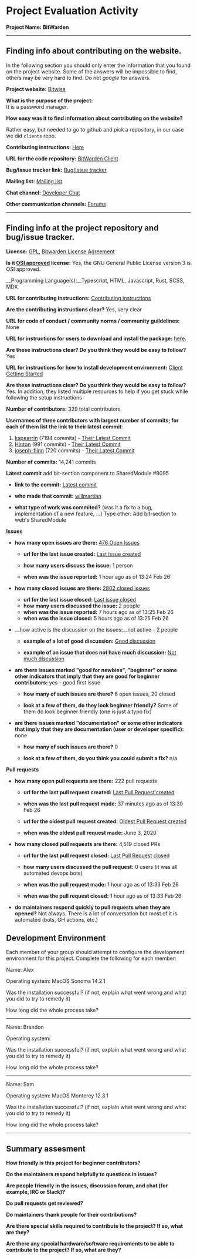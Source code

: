 # Project Evaluation Activity



__Project Name: BitWarden__


---

## Finding info about contributing on the website.

In the following section you should only enter the information that you
found on the project website. Some of the answers will be impossible to find, others
may be very hard to find. Do not _google_ for answers.

__Project website:__ [Bitwise](https://bitwarden.com/)


__What is the purpose of the project:__  
It is a password manager.


__How easy was it to find information about contributing on the website?__

Rather easy, but needed to go to github and pick a repository, in our case we did `clients` repo.

__Contributing instructions:__ [Here](https://github.com/bitwarden/clients/blob/main/CONTRIBUTING.md)

__URL for the code repository:__ [BitWarden Client](https://github.com/bitwarden/clients)

__Bug/Issue tracker link:__ [Bug/Issue tracker](https://github.com/bitwarden/clients/issues)

__Mailing list:__ [Mailing list](https://bitwarden.com/newsfeed/)

__Chat channel:__ [Developer Chat](https://app.gitter.im/#/room/#bitwarden_Lobby:gitter.im)

__Other communication channels:__ [Forums](https://community.bitwarden.com/)


---

## Finding info at the project repository and bug/issue tracker.

__License:__ [GPL](https://github.com/bitwarden/clients/blob/main/LICENSE_GPL.txt), [Bitwarden License Agreement](https://github.com/bitwarden/clients/blob/main/LICENSE_BITWARDEN.txt)

__Is it [OSI approved](https://opensource.org/licenses/alphabetical) license:__ Yes, the GNU General Public License version 3 is OSI approved.

__Programming Language(s):__Typescript, HTML, Javascript, Rust, SCSS, MDX

__URL for contributing instructions:__ [Contributing instructions](https://contributing.bitwarden.com/contributing/)

__Are the contributing instructions clear?__
Yes, very clear

__URL for code of conduct / community norms / community guildelines:__ None

__URL for instructions for users to download and install the package:__  [here](https://bitwarden.com/download/).


__Are these instructions clear? Do you think they would be easy to follow?__  
Yes

__URL for instructions for how to install development environment:__ [Client Getting Started](https://contributing.bitwarden.com/getting-started/clients/)


__Are these instructions clear? Do you think they would be easy to follow?__  
Yes. In addition, they listed multiple resources to help if you get stuck while following the setup instructions

__Number of contributors:__ 329 total contributors


__Usernames of three contributors with largest number of commits; for
each of them list the link to their latest commit__:

1. [kspearrin](https://github.com/bitwarden/clients/commits?author=kspearrin) (7194 commits) - [Their Latest Commit](https://github.com/bitwarden/clients/pull/7145)
2. [Hinton](https://github.com/bitwarden/clients/commits?author=hinton) (991 commits) - [Their Latest Commit](https://github.com/bitwarden/clients/pull/6957)
3. [joseph-flinn](https://github.com/bitwarden/clients/commits?author=joseph-flinn) (720 commits) - [Their Latest Commit](https://github.com/bitwarden/clients/pull/7461)


__Number of commits:__ 14,241 commits

__Latest commit__ add bit-section component to SharedModule #8095

- __link to the commit:__ [Latest commit](https://github.com/bitwarden/clients/pull/8095)

- __who made that commit:__ [willmartian](https://github.com/bitwarden/clients/commits?author=willmartian)

- __what type of work was commited?__ (was it a fix to a bug, implementation of a new feature, ...) Type other: Add bit-section to web's SharedModule


__Issues__

- __how many open issues are there:__ [476 Open Issues](https://github.com/bitwarden/clients/issues)

	- __url for the last issue created:__ [Last issue created](https://github.com/bitwarden/clients/issues/8094)

	- __how many users discuss the issue:__ 1 person
    
	- __when was the issue reported:__ 1 hour ago as of 13:24 Feb 26
    

- __how many closed issues are there:__ [2802 closed issues](https://github.com/bitwarden/clients/issues?q=is%3Aissue+is%3Aclosed)
	- __url for the last issue closed:__ [Last issue closed](https://github.com/bitwarden/clients/issues/8091)
	- __how many users discussed the issue:__ 2 people
	- __when was the issue reported:__ 7 hours ago as of 13:25 Feb 26
	- __when was the issue closed:__ 5 hours ago as of 13:25 Feb 26

- __how active is the discussion on the issues:__not active - 2 people

	- __example of a lot of good discussion:__ [Good discussion](https://github.com/bitwarden/clients/issues/1620)
    
	- __example of an issue that does not have much discussion:__ [Not much discussion](https://github.com/bitwarden/clients/issues/2797)



- __are there issues marked "good for newbies", "beginner" or some other indicators that imply that they are good for beginner contributors:__ yes - good first issue

	- __how many of such issues are there?__ 6 open issues, 20 closed
    
	- __look at a few of them, do they look beginner friendly?__ Some of them do look beginner friendly (one is just a typo fix)



- __are there issues marked "documentation" or some other indicators that imply that they are documentation (user or developer specific):__ none

	- __how many of such issues are there?__ 0
    
	- __look at a few of them, do you think you could submit a fix?__ n/a



__Pull requests__

- __how many open pull requests are there:__ 222 pull requests

	- __url for the last pull request created:__ [Last Pull Request created](https://github.com/bitwarden/clients/pull/8097)
    
	- __when was the last pull request made:__ 37 minutes ago as of 13:30 Feb 26

	- __url for the oldest pull request created:__ [Oldest Pull Request created](https://github.com/bitwarden/clients/pull/1281)
    
	- __when was the oldest pull request made:__ June 3, 2020

- __how many closed pull requests are there:__ 4,519 closed PRs

	- __url for the last pull request closed:__ [Last Pull Request closed](https://github.com/bitwarden/clients/pull/8096)
    
	- __how many users discussed the pull request:__ 0 users (it was all automated devops bots)
    
	- __when was the pull request made:__  1 hour ago as of 13:33 Feb 26
    
	- __when was the pull request closed:__ 1 hour ago as of 13:33 Feb 26
    

- __do maintainers respond quickly to pull requests when they are opened?__
Not always. There is a lot of conversation but most of it is automated (bots, GH actions, etc.)

## Development Environment

Each member of your group should attempt to configure the development environment
for this project. Complete the following for each member:

Name: Alex

Operating system: MacOS Sonoma 14.2.1

Was the installation successful? (if not, explain what went wrong and
what you did to try to remedy it)

How long did the whole process take?
_______________
Name: Brandon

Operating system:

Was the installation successful? (if not, explain what went wrong and
what you did to try to remedy it)

How long did the whole process take?
_________________
Name: Sam

Operating system: MacOS Monterey 12.3.1

Was the installation successful? (if not, explain what went wrong and
what you did to try to remedy it)

How long did the whole process take?



---


## Summary assesment
__How friendly is this project for beginner contributors?__




__Do the maintainers respond helpfully to questions in issues?__



__Are people friendly in the issues, discussion forum, and chat (for example, IRC or Slack)?__




__Do pull requests get reviewed?__



__Do maintainers thank people for their contributions?__



__Are there special skills required to contribute to the project? If so, what are they?__



__Are there any special hardware/software requirements to be able to contribute to the project? If so, what are they?__



